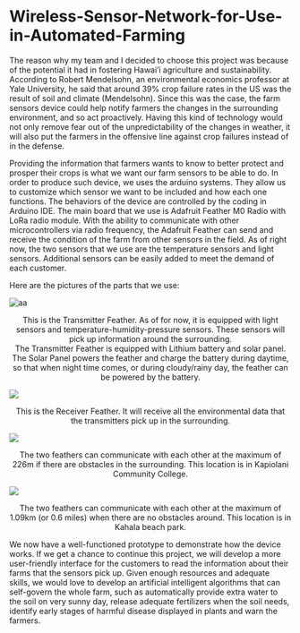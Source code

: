 # Wireless-Sensor-Network-for-Use-in-Automated-Farming

The reason why my team and I decided to choose this project was because of the potential it had in fostering Hawai’i agriculture and sustainability. According to Robert Mendelsohn, an environmental economics professor at Yale University, he said that around 39% crop failure rates in the US was the result of soil and climate (Mendelsohn). Since this was the case, the farm sensors device could help notify farmers the changes in the surrounding environment, and so act proactively. Having this kind of technology would not only remove fear out of the unpredictability of the changes in weather, it will also put the farmers in the offensive line against crop failures instead of in the defense.

Providing the information that farmers wants to know to better protect and prosper their crops is what we want our farm sensors to be able to do. In order to produce such device, we uses the arduino systems. They allow us to customize which sensor we want to be included and how each one functions. The behaviors of the device are controlled by the coding in Arduino IDE. The main board that we use is Adafruit Feather M0 Radio with LoRa radio module. With the ability to communicate with other microcontrollers via radio frequency, the Adafruit Feather can send and receive the condition of the farm from other sensors in the field. As of right now, the two sensors that we use are the temperature sensors and light sensors. Additional sensors can be easily added to meet the demand of each customer.

Here are the pictures of the parts that we use:

![aa](https://cloud.githubusercontent.com/assets/21114221/23250210/29c6e754-f94c-11e6-8521-023e7ab9a56c.png)
<center>
This is the Transmitter Feather. As of for now, it is equipped with light sensors and temperature-humidity-pressure sensors. These sensors will pick up information around the surrounding.</center>


<center>The Transmitter Feather is equipped with Lithium battery and solar panel. The Solar Panel powers the feather and charge the battery during daytime, so that when night time comes, or during cloudy/rainy day, the feather can be powered by the battery.</center>

![]({{site.baseurl}}//Receiver%20Board%20Feather.png)

<center>This is the Receiver Feather. It will receive all the environmental data that the transmitters pick up in the surrounding.</center>

![]({{site.baseurl}}//Distance%20The%20Sensors%20Can%20Communicate%20with%20Obstacles.PNG)
<center>The two feathers can communicate with each other at the maximum of 226m if there are obstacles in the surrounding. This location is in Kapiolani Community College. </center>

![]({{site.baseurl}}//Distance%20The%20Sensors%20Can%20Communicate%20without%20Obstacles.PNG)
<center>The two feathers can communicate with each other at the maximum of 1.09km (or 0.6 miles) when there are no obstacles around. This location is in Kahala beach park. </center>

We now have a well-functioned prototype to demonstrate how the device works. If we get a chance to continue this project, we will develop a more user-friendly interface for the customers to read the information about their farms that the sensors pick up. Given enough resources and adequate skills, we would love to develop an artificial intelligent algorithms that can self-govern the whole farm, such as automatically provide extra water to the soil on very sunny day, release adequate fertilizers when the soil needs, identify early stages of harmful disease displayed in plants and warn the farmers.

